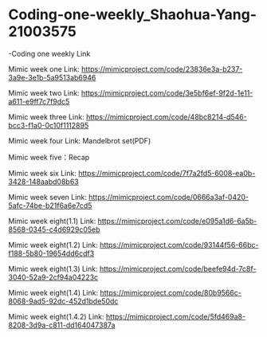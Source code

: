 # Coding-one-weekly_Shaohua-Yang-21003575

-Coding one weekly Link

Mimic week one Link: https://mimicproject.com/code/23836e3a-b237-3a9e-3e1b-5a9513ab6946

Mimic week two Link: https://mimicproject.com/code/3e5bf6ef-9f2d-1e11-a611-e9ff7c7f9dc5

Mimic week three Link: https://mimicproject.com/code/48bc8214-d546-bcc3-f1a0-0c10f1112895

Mimic week four Link: Mandelbrot set(PDF) 

Mimic week five：Recap

Mimic week six Link: https://mimicproject.com/code/7f7a2fd5-6008-ea0b-3428-148aabd08b63

Mimic week seven Link: https://mimicproject.com/code/0666a3af-0420-5afc-74be-b21f6a6e7cd5

Mimic week eight(1.1) Link: https://mimicproject.com/code/e095a1d6-6a5b-8568-0345-c4d6929c05eb

Mimic week eight(1.2) Link: https://mimicproject.com/code/93144f56-66bc-f188-5b80-19654dd6cdf3

Mimic week eight(1.3) Link: https://mimicproject.com/code/beefe94d-7c8f-3040-52a9-2cf94a04223c

Mimic week eight(1.4) Link: https://mimicproject.com/code/80b9566c-8068-9ad5-92dc-452d1bde50dc

Mimic week eight(1.4.2) Link: https://mimicproject.com/code/5fd469a8-8208-3d9a-c811-dd164047387a
